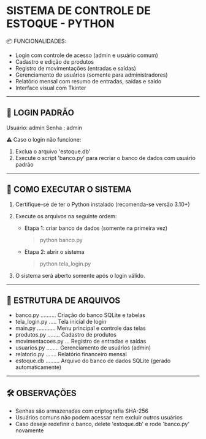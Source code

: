 SISTEMA DE CONTROLE DE ESTOQUE - PYTHON
===========================================

📦 FUNCIONALIDADES:
- Login com controle de acesso (admin e usuário comum)
- Cadastro e edição de produtos
- Registro de movimentações (entradas e saídas)
- Gerenciamento de usuários (somente para administradores)
- Relatório mensal com resumo de entradas, saídas e saldo
- Interface visual com Tkinter

-------------------------------------------
🔐 LOGIN PADRÃO
-------------------------------------------
Usuário: admin
Senha : admin

⚠️ Caso o login não funcione:
1. Exclua o arquivo 'estoque.db'
2. Execute o script 'banco.py' para recriar o banco de dados com usuário padrão

-------------------------------------------
🚀 COMO EXECUTAR O SISTEMA
-------------------------------------------
1. Certifique-se de ter o Python instalado (recomenda-se versão 3.10+)
2. Execute os arquivos na seguinte ordem:

   - Etapa 1: criar banco de dados (somente na primeira vez)
     > python banco.py

   - Etapa 2: abrir o sistema
     > python tela_login.py

3. O sistema será aberto somente após o login válido.

-------------------------------------------
📁 ESTRUTURA DE ARQUIVOS
-------------------------------------------
- banco.py .......... Criação do banco SQLite e tabelas
- tela_login.py ..... Tela inicial de login
- main.py ............ Menu principal e controle das telas
- produtos.py ........ Cadastro de produtos
- movimentacoes.py ... Registro de entradas e saídas
- usuarios.py ........ Gerenciamento de usuários (admin)
- relatorio.py ....... Relatório financeiro mensal
- estoque.db ......... Arquivo do banco de dados SQLite (gerado automaticamente)

-------------------------------------------
🛠️ OBSERVAÇÕES
-------------------------------------------
- Senhas são armazenadas com criptografia SHA-256
- Usuários comuns não podem acessar nem excluir outros usuários
- Caso deseje redefinir o banco, delete 'estoque.db' e rode 'banco.py' novamente
